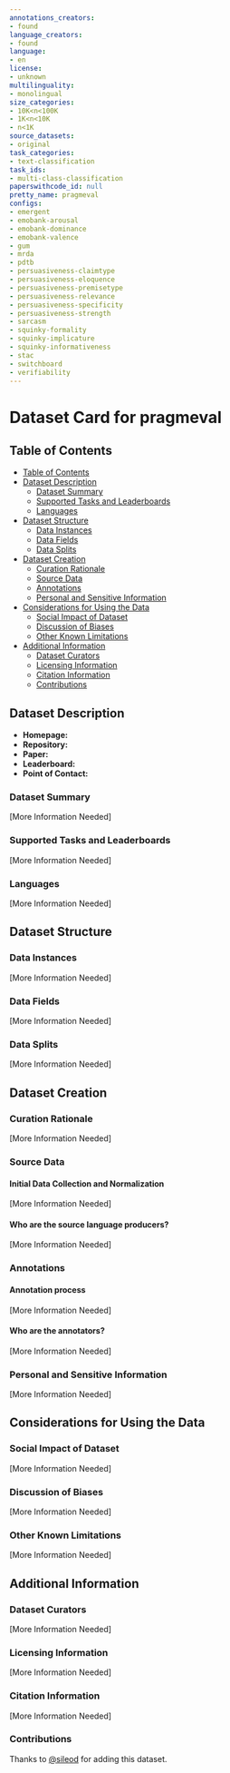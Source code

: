 ```yaml
---
annotations_creators:
- found
language_creators:
- found
language:
- en
license:
- unknown
multilinguality:
- monolingual
size_categories:
- 10K<n<100K
- 1K<n<10K
- n<1K
source_datasets:
- original
task_categories:
- text-classification
task_ids:
- multi-class-classification
paperswithcode_id: null
pretty_name: pragmeval
configs:
- emergent
- emobank-arousal
- emobank-dominance
- emobank-valence
- gum
- mrda
- pdtb
- persuasiveness-claimtype
- persuasiveness-eloquence
- persuasiveness-premisetype
- persuasiveness-relevance
- persuasiveness-specificity
- persuasiveness-strength
- sarcasm
- squinky-formality
- squinky-implicature
- squinky-informativeness
- stac
- switchboard
- verifiability
---
```


# Dataset Card for pragmeval

## Table of Contents
- [Table of Contents](#table-of-contents)
- [Dataset Description](#dataset-description)
  - [Dataset Summary](#dataset-summary)
  - [Supported Tasks and Leaderboards](#supported-tasks-and-leaderboards)
  - [Languages](#languages)
- [Dataset Structure](#dataset-structure)
  - [Data Instances](#data-instances)
  - [Data Fields](#data-fields)
  - [Data Splits](#data-splits)
- [Dataset Creation](#dataset-creation)
  - [Curation Rationale](#curation-rationale)
  - [Source Data](#source-data)
  - [Annotations](#annotations)
  - [Personal and Sensitive Information](#personal-and-sensitive-information)
- [Considerations for Using the Data](#considerations-for-using-the-data)
  - [Social Impact of Dataset](#social-impact-of-dataset)
  - [Discussion of Biases](#discussion-of-biases)
  - [Other Known Limitations](#other-known-limitations)
- [Additional Information](#additional-information)
  - [Dataset Curators](#dataset-curators)
  - [Licensing Information](#licensing-information)
  - [Citation Information](#citation-information)
  - [Contributions](#contributions)

## Dataset Description

- **Homepage:**
- **Repository:**
- **Paper:**
- **Leaderboard:**
- **Point of Contact:**

### Dataset Summary

[More Information Needed]

### Supported Tasks and Leaderboards

[More Information Needed]

### Languages

[More Information Needed]

## Dataset Structure

### Data Instances

[More Information Needed]

### Data Fields

[More Information Needed]

### Data Splits

[More Information Needed]

## Dataset Creation

### Curation Rationale

[More Information Needed]

### Source Data

#### Initial Data Collection and Normalization

[More Information Needed]

#### Who are the source language producers?

[More Information Needed]

### Annotations

#### Annotation process

[More Information Needed]

#### Who are the annotators?

[More Information Needed]

### Personal and Sensitive Information

[More Information Needed]

## Considerations for Using the Data

### Social Impact of Dataset

[More Information Needed]

### Discussion of Biases

[More Information Needed]

### Other Known Limitations

[More Information Needed]

## Additional Information

### Dataset Curators

[More Information Needed]

### Licensing Information

[More Information Needed]

### Citation Information

[More Information Needed]

### Contributions

Thanks to [@sileod](https://github.com/sileod) for adding this dataset.
